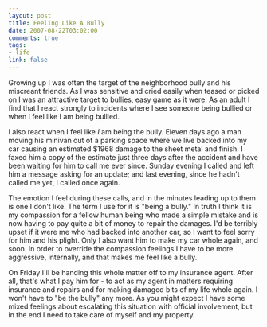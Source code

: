 ```yaml
--- 
layout: post
title: Feeling Like A Bully
date: 2007-08-22T03:02:00
comments: true
tags:
- life
link: false
---
```

Growing up I was often the target of the neighborhood bully and his miscreant friends.  As I was sensitive and cried easily when teased or picked on I was an attractive target to bullies, easy game as it were.  As an adult I find that I react strongly to incidents where I see someone being bullied or when I feel like I am being bullied.

I also react when I feel like _I_ am being the bully.  Eleven days ago a man moving his minivan out of a parking space where we live backed into my car causing an estimated $1968 damage to the sheet metal and finish.  I faxed him a copy of the estimate just three days after the accident and have been waiting for him to call me ever since.  Sunday evening I called and left him a message asking for an update; and last evening, since he hadn't called me yet, I called once again.

The emotion I feel during these calls, and in the minutes leading up to them is one I don't like.  The term I use for it is "being a bully."  In truth I think it is my compassion for a fellow human being who made a simple mistake and is now having to pay quite a bit of money to repair the damages.  I'd be terribly upset if it were me who had backed into another car, so I want to feel sorry for him and his plight.  Only I also want him to make my car whole again, and soon.  In order to override the compassion feelings I have to be more aggressive, internally, and that makes me feel like a bully.

On Friday I'll be handing this whole matter off to my insurance agent.  After all, that's what I pay him for - to act as my agent in matters requiring insurance and repairs and for making damaged bits of my life whole again.  I won't have to "be the bully" any more.  As you might expect I have some mixed feelings about escalating this situation with official involvement, but in the end I need to take care of myself and my property.
